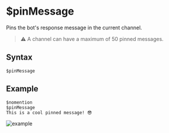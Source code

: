 # $pinMessage
Pins the bot's response message in the current channel.

> ⚠️ A channel can have a maximum of 50 pinned messages.

## Syntax
```
$pinMessage
```

## Example
```
$nomention
$pinMessage
This is a cool pinned message! 😎
```

![example](https://user-images.githubusercontent.com/69215413/123554940-97db0180-d750-11eb-95b5-2a995ff9c895.png)
